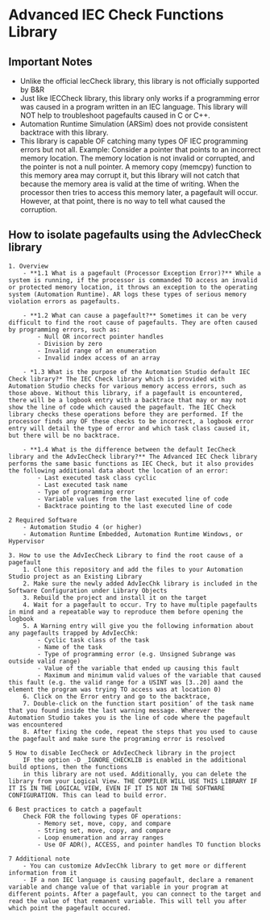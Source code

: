 # Advanced IEC Check Functions Library

## Important Notes
- Unlike the official IecCheck library, this library is not officially supported by B&R
- Just like IECCheck library, this library only works if a programming error was caused in a program written in an IEC language. This library will NOT help to troubleshoot pagefaults caused in C or C++.
- Automation Runtime Simulation (ARSim) does not provide consistent backtrace with this library.
- This library is capable OF catching many types OF IEC programming errors but not all. Example: Consider a pointer that points to an incorrect memory location. The memory location is not invalid or corrupted, and the pointer is not a null pointer. A memory copy (memcpy) function to this memory area may corrupt it, but this library will not catch that because the memory area is valid at the time of writing. When the processor then tries to access this memory later, a pagefault will occur. However, at that point, there is no way to tell what caused the corruption.

## How to isolate pagefaults using the AdvIecCheck library

	1. Overview			
        - **1.1 What is a pagefault (Processor Exception Error)?** While a system is running, if the processor is commanded TO access an invalid or protected memory location, it throws an exception to the operating system (Automation Runtime). AR logs these types of serious memory violation errors as pagefaults.
        
        - **1.2 What can cause a pagefault?** Sometimes it can be very difficult to find the root cause of pagefaults. They are often caused by programming errors, such as:
            - Null OR incorrect pointer handles
            - Division by zero
            - Invalid range of an enumeration
            - Invalid index access of an array
        
        - *1.3 What is the purpose of the Automation Studio default IEC Check library?* The IEC Check library which is provided with Automation Studio checks for various memory access errors, such as those above. Without this library, if a pagefault is encountered, there will be a logbook entry with a backtrace that may or may not show the line of code which caused the pagefault. The IEC Check library checks these operations before they are performed. If the processor finds any OF these checks to be incorrect, a logbook error entry will detail the type of error and which task class caused it, but there will be no backtrace.
        
        - **1.4 What is the difference between the default IecCheck library and the AdvIecCheck library?** The Advanced IEC Check library performs the same basic functions as IEC Check, but it also provides the following additional data about the location of an error:
            - Last executed task class cyclic
            - Last executed task name
            - Type of programming error
            - Variable values from the last executed line of code
            - Backtrace pointing to the last executed line of code
        
    2 Required Software
        - Automation Studio 4 (or higher)
        - Automation Runtime Embedded, Automation Runtime Windows, or Hypervisor

    3. How to use the AdvIecCheck Library to find the root cause of a pagefault
        1. Clone this repository and add the files to your Automation Studio project as an Existing Library
        2. Make sure the newly added AdvIecChk library is included in the Software Configuration under Library Objects
        3. Rebuild the project and install it on the target
        4. Wait for a pagefault to occur. Try to have multiple pagefaults in mind and a repeatable way to reproduce them before opening the logbook
        5. A Warning entry will give you the following information about any pagefaults trapped by AdvIecChk:
            - Cyclic task class of the task
            - Name of the task
            - Type of programming error (e.g. Unsigned Subrange was outside valid range)
            - Value of the variable that ended up causing this fault
            - Maximum and minimum valid values of the variable that caused this fault (e.g. the valid range for a USINT was [3..20] aand the element the program was trying TO access was at location 0)
        6. Click on the Error entry and go to the backtrace, 
        7. Double-click on the function start position’ of the task name that you found inside the last warning message. Wherever the Automation Studio takes you is the line of code where the pagefault was encountered
        8. After fixing the code, repeat the steps that you used to cause the pagefault and make sure the programing error is resolved

    5 How to disable IecCheck or AdvIecCheck library in the project
        IF the option -D _IGNORE_CHECKLIB is enabled in the additional build options, then the functions
        in this library are not used. Additionally, you can delete the library from your Logical View. THE COMPILER WILL USE THIS LIBRARY IF IT IS IN THE LOGICAL VIEW, EVEN IF IT IS NOT IN THE SOFTWARE CONFIGURATION. This can lead to build error.

    6 Best practices to catch a pagefault
        Check FOR the following types OF operations:
            - Memory set, move, copy, and compare
            - String set, move, copy, and compare
            - Loop enumeration and array ranges
            - Use OF ADR(), ACCESS, and pointer handles TO function blocks

    7 Additional note
        - You can customize AdvIecChk library to get more or different information from it
        - IF a non IEC language is causing pagefault, declare a remanent variable and change value of that variable in your program at different points. After a pagefault, you can connect to the target and read the value of that remanent variable. This will tell you after which point the pagefault occured.